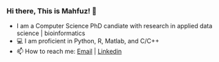 ### Hi there, This is Mahfuz! 👋
- I am a Computer Science PhD candiate with research in applied data science | bioinformatics
- :computer: I am proficient in Python, R, Matlab, and C/C++
- 📫 How to reach me: [Email](rahma118@umn.edu) | [Linkedin](https://www.linkedin.com/in/mahfuzur-rahman-ahm/)

<!--
**mahfuz05062/mahfuz05062** is a ✨ _special_ ✨ repository because its `README.md` (this file) appears on your GitHub profile.

Here are some ideas to get you started:

- 🔭 I’m currently working on ...
- 🌱 I’m currently learning ...
- 👯 I’m looking to collaborate on ...
- 🤔 I’m looking for help with ...
- 💬 Ask me about ...
- 📫 How to reach me: ...
- 😄 Pronouns: ...
- ⚡ Fun fact: ...
-->
